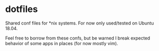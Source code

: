 dotfiles
===

Shared conf files for \*nix systems. For now only used/tested on Ubuntu 18.04.

Feel free to borrow from these confs, but be warned I break expected behavior
of some apps in places (for now mostly vim).
